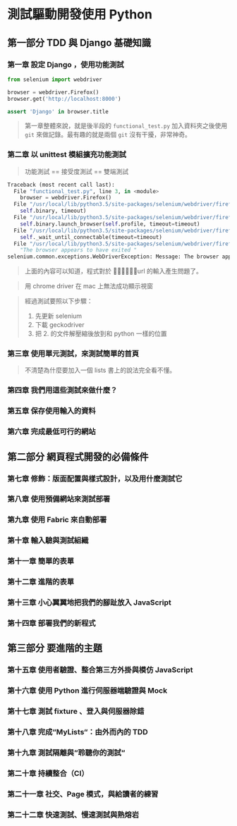 # 測試驅動開發使用 Python

## 第一部分 TDD 與 Django 基礎知識

### 第一章 設定 Django ，使用功能測試

~~~python
from selenium import webdriver

browser = webdriver.Firefox()
browser.get('http://localhost:8000')

assert 'Django' in browser.title
~~~



> 第一章整體來說，就是後半段的 `functional_test.py` 加入資料夾之後使用 `git` 來做記錄。最有趣的就是兩個 `git` 沒有干擾，非常神奇。



### 第二章 以 unittest 模組擴充功能測試

> 功能測試 == 接受度測試 == 雙端測試

~~~python
Traceback (most recent call last):
  File "functional_test.py", line 3, in <module>
    browser = webdriver.Firefox()
  File "/usr/local/lib/python3.5/site-packages/selenium/webdriver/firefox/webdriver.py", line 80, in __init__
    self.binary, timeout)
  File "/usr/local/lib/python3.5/site-packages/selenium/webdriver/firefox/extension_connection.py", line 52, in __init__
    self.binary.launch_browser(self.profile, timeout=timeout)
  File "/usr/local/lib/python3.5/site-packages/selenium/webdriver/firefox/firefox_binary.py", line 68, in launch_browser
    self._wait_until_connectable(timeout=timeout)
  File "/usr/local/lib/python3.5/site-packages/selenium/webdriver/firefox/firefox_binary.py", line 99, in _wait_until_connectable
    "The browser appears to have exited "
selenium.common.exceptions.WebDriverException: Message: The browser appears to have exited before we could connect. If you specified a log_file in the FirefoxBinary constructor, check it for details.
~~~

> 上面的內容可以知道，程式對於 url 的輸入產生問題了。



> 用 chrome driver 在 mac 上無法成功顯示視窗



> 經過測試要照以下步驟：
>
> 1. 先更新 selenium
> 2. 下載 geckodriver
> 3. 把 2. 的文件解壓縮後放到和 python 一樣的位置



### 第三章 使用單元測試，來測試簡單的首頁

> 不清楚為什麼要加入一個 lists 書上的說法完全看不懂。





### 第四章 我們用這些測試來做什麼？





### 第五章 保存使用輸入的資料





### 第六章 完成最低可行的網站





## 第二部分 網頁程式開發的必備條件

### 第七章 修飾：版面配置與樣式設計，以及用什麼測試它





### 第八章 使用預備網站來測試部署





### 第九章 使用 Fabric 來自動部署





### 第十章 輸入驗與測試組織





### 第十一章 簡單的表單





### 第十二章 進階的表單





### 第十三章 小心翼翼地把我們的腳趾放入 JavaScript





### 第十四章 部署我們的新程式





## 第三部分 要進階的主題

### 第十五章 使用者驗證、整合第三方外掛與模仿 JavaScript





### 第十六章 使用 Python 進行伺服器端驗證與 Mock





### 第十七章 測試 fixture 、登入與伺服器除錯





### 第十八章 完成“MyLists“：由外而內的 TDD





### 第十九章 測試隔離與“聆聽你的測試“





### 第二十章 持續整合（CI）





### 第二十一章 社交、Page 模式，與給讀者的練習





### 第二十二章 快速測試、慢速測試與熟熔岩





